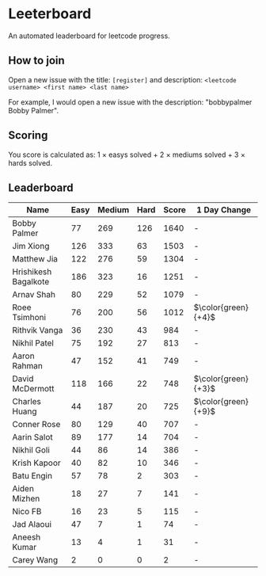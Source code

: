 # Leeterboard

An automated leaderboard for leetcode progress.

## How to join

Open a new issue with the title: `[register]` and description:
`<leetcode username> <first name> <last name>`

For example, I would open a new issue with the description: "bobbypalmer Bobby Palmer".

## Scoring

You score is calculated as:
1 $\times$ easys solved + 2 $\times$ mediums solved + 3 $\times$ hards solved.

## Leaderboard
| Name | Easy | Medium | Hard | Score | 1 Day Change |
| --- | --- | --- | --- | --- | --- |
| Bobby Palmer | 77 | 269 | 126 | 1640 | - |
| Jim Xiong | 126 | 333 | 63 | 1503 | - |
| Matthew Jia | 122 | 276 | 59 | 1304 | - |
| Hrishikesh Bagalkote | 186 | 323 | 16 | 1251 | - |
| Arnav Shah | 80 | 229 | 52 | 1079 | - |
| Roee Tsimhoni | 76 | 200 | 56 | 1012 | $\color{green}{+4}$ |
| Rithvik Vanga | 36 | 230 | 43 | 984 | - |
| Nikhil Patel | 75 | 192 | 27 | 813 | - |
| Aaron Rahman | 47 | 152 | 41 | 749 | - |
| David McDermott | 118 | 166 | 22 | 748 | $\color{green}{+3}$ |
| Charles Huang | 44 | 187 | 20 | 725 | $\color{green}{+9}$ |
| Conner Rose | 80 | 129 | 40 | 707 | - |
| Aarin Salot | 89 | 177 | 14 | 704 | - |
| Nikhil Goli | 44 | 86 | 14 | 386 | - |
| Krish Kapoor | 40 | 82 | 10 | 346 | - |
| Batu Engin | 57 | 78 | 2 | 303 | - |
| Aiden Mizhen | 18 | 27 | 7 | 141 | - |
| Nico FB | 16 | 23 | 5 | 115 | - |
| Jad Alaoui | 47 | 7 | 1 | 74 | - |
| Aneesh Kumar | 13 | 4 | 1 | 31 | - |
| Carey Wang | 2 | 0 | 0 | 2 | - |
